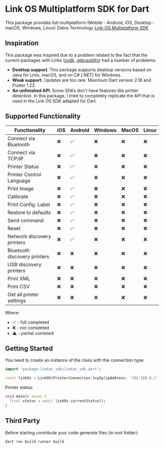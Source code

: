 # Link OS Multiplatform SDK for Dart

This package provides full multiplatform (Mobile - Android, iOS, Desktop - macOS, Windows, Linux) Zebra Technology [Link-OS Multiplatform SDK](https://techdocs.zebra.com/link-os/)

## Inspiration

This package was inspired due to a problem related to the fact that the current packages with Links ([zsdk](https://pub.dev/packages/zsdk), [zebrautility](https://pub.dev/packages/zebrautility)) had a number of problems:

- **Desktop support**. This package supports desktop versions based on Java for Linix, macOS, and on C# (.NET) for Windows.
- **Weak support**. Updates are too rare. Maximum Dart version 2.18 and Flutter 1.22.
- **An unfinished API**. Some SDKs don't have features like printer detection. In this package, I tried to completely replicate the API that is used in the Link OS SDK adapted for Dart.

## Supported Functionality

| Functionality  |      iOS      |    Android    |    Windows    |     MacOS     |     Linux     |
| -------------- | ------------- | ------------- | ------------- | ------------- | ------------- |
| Connect via Bluetooth  |      ❌       |      ✅       |      ❌      |      ❌       |      ❌       |
| Connect via TCP/IP  |      ❌       |      ✅       |      ❌      |      ❌       |      ❌       |
| Printer Status  |      ❌       |      ✅       |      ❌      |      ❌       |      ❌       |
| Printer Control Language  |      ❌       |      ✅       |      ❌      |      ❌       |      ❌       |
| Print Image  |      ❌       |      ✅       |      ❌      |      ❌       |      ❌       |
| Calibrate  |      ❌       |      ✅       |      ❌      |      ❌       |      ❌       |
| Print Config. Label  |      ❌       |      ✅       |      ❌      |      ❌       |      ❌       |
| Restore to defaults |      ❌       |      ✅       |      ❌      |      ❌       |      ❌       |
| Send command |      ❌       |      ✅       |      ❌      |      ❌       |      ❌       |
| Reset |      ❌       |      ✅       |      ❌      |      ❌       |      ❌       |
| Network discovery printers |      ❌       |      ✅       |      ❌      |      ❌       |      ❌       |
| Bluetooth discovery printers |      ❌       |      ❌       |      ❌      |      ❌       |      ❌       |
| USB discovery printers |      ❌       |      ❌       |      ❌      |      ❌       |      ❌       |
| Print XML |      ❌       |      ❌       |      ❌      |      ❌       |      ❌       |
| Print CSV |      ❌       |      ❌       |      ❌      |      ❌       |      ❌       |
| Get all printer settings |      ❌       |      ❌       |      ❌      |      ❌       |      ❌       |

Where:

- ✅ - full completed
- ❌ - not completed
- ⚠️ - partial comleted

## Getting Started

You need to create an instance of the class with the connection type:

```dart
import 'package:linkos_sdk/linkos_sdk.dart';

const linkOs = LinkOS(PrinterConnection.tcpIp(ipAddress: '192.168.0.1'));
```

Printer status:

```dart
void main() async {
  final status = await linkOs.currentStatus();
}
```

## Third Party

Before starting contribute your code generate files (in root folder):

```bash
dart run build_runner build
```
